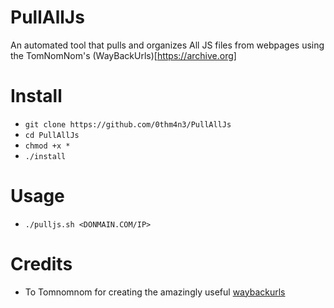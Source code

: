 # PullAllJs
An automated tool that pulls and organizes All JS files from webpages using the TomNomNom's (WayBackUrls)[https://archive.org]


# Install
- `git clone https://github.com/0thm4n3/PullAllJs`
- `cd PullAllJs`
- `chmod +x *`
- `./install`

# Usage
- `./pulljs.sh <DONMAIN.COM/IP>`

# Credits
- To Tomnomnom for creating the amazingly useful [waybackurls](https://github.com/tomnomnom/waybackurls)

